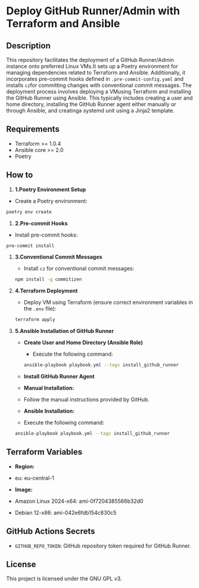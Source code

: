 # Deploy GitHub Runner/Admin with Terraform and Ansible

## Description

This repository facilitates the deployment of a GitHub Runner/Admin instance onto
preferred Linux VMs.It sets up a Poetry environment for managing dependencies
related to Terraform and Ansible. Additionally, it incorporates pre-commit
hooks defined in `.pre-commit-config.yaml` and installs `cz`for committing changes
with conventional commit messages. The deployment process involves deploying
a VMusing Terraform and installing the GitHub Runner using Ansible.
This typically includes creating a user and home directory, installing the GitHub
Runner agent either manually or through Ansible, and creatinga systemd unit using
a Jinja2 template.

## Requirements

- Terraform >= 1.0.4
- Ansible core >= 2.0
- Poetry

## How to

1. **1.Poetry Environment Setup**
- Create a Poetry environment:

```bash
poetry env create
```

1. **2.Pre-commit Hooks**
- Install pre-commit hooks:

```bash
pre-commit install
```

1. **3.Conventional Commit Messages**
   - Install `cz` for conventional commit messages:

    ```bash
    npm install -g commitizen
    ```

1. **4.Terraform Deployment**
   - Deploy VM using Terraform (ensure correct environment variables
   in the `.env` file):

    ```bash
    terraform apply
    ```

1. **5.Ansible Installation of GitHub Runner**
   - **Create User and Home Directory (Ansible Role)**
      - Execute the following command:

      ```bash
      ansible-playbook playbook.yml --tags install_github_runner
      ```

   - **Install GitHub Runner Agent**
   - **Manual Installation:**
   - Follow the manual instructions provided by GitHub.
   - **Ansible Installation:**
   - Execute the following command:

    ```bash
    ansible-playbook playbook.yml --tags install_github_runner
    ```

## Terraform Variables

- **Region:**
- eu: eu-central-1

- **Image:**
- Amazon Linux 2024-x64: ami-0f7204385566b32d0
- Debian 12-x86: ami-042e6fdb154c830c5

## GitHub Actions Secrets

- `GITHUB_REPO_TOKEN`: GitHub repository token required for GitHub Runner.

## License

This project is licensed under the GNU GPL v3.
